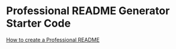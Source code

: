 # Professional README Generator Starter Code

[How to create a Professional README](https://coding-boot-camp.github.io/full-stack/github/professional-readme-guide)

#
